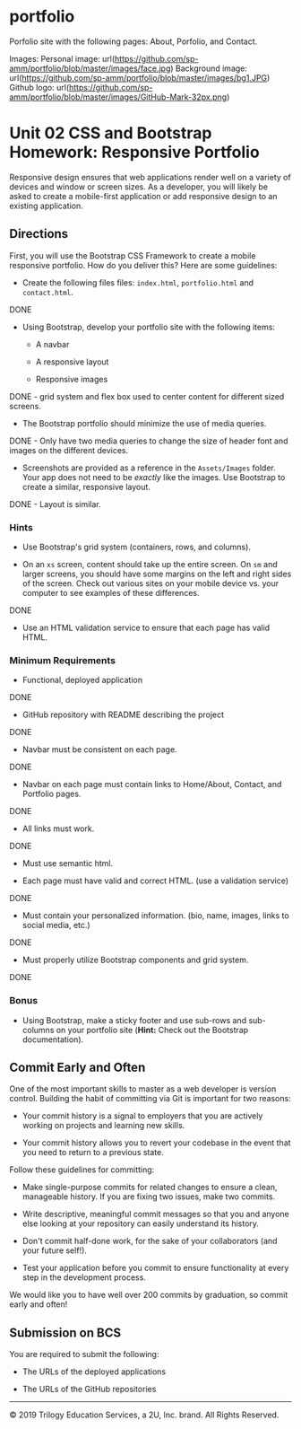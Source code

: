 # portfolio

Porfolio site with the following pages: About, Porfolio, and Contact.

Images:
Personal image: url(https://github.com/sp-amm/portfolio/blob/master/images/face.jpg)
Background image: url(https://github.com/sp-amm/portfolio/blob/master/images/bg1.JPG)
Github logo: url(https://github.com/sp-amm/portfolio/blob/master/images/GitHub-Mark-32px.png)

# Unit 02 CSS and Bootstrap Homework: Responsive Portfolio

Responsive design ensures that web applications render well on a variety of devices and window or screen sizes. As a developer, you will likely be asked to create a mobile-first application or add responsive design to an existing application. 


## Directions

First, you will use the Bootstrap CSS Framework to create a mobile responsive portfolio. How do you deliver this? Here are some guidelines:

* Create the following files files: `index.html`, `portfolio.html` and `contact.html`.

DONE

* Using Bootstrap, develop your portfolio site with the following items:

   * A navbar

   * A responsive layout

   * Responsive images

DONE - grid system and flex box used to center content for different sized screens.

* The Bootstrap portfolio should minimize the use of media queries.

DONE - Only have two media queries to change the size of header font and images on the different devices.

* Screenshots are provided as a reference in the `Assets/Images` folder. Your app does not need to be _exactly_ like the images. Use Bootstrap to create a similar, responsive layout.

DONE - Layout is similar.

### Hints

* Use Bootstrap's grid system (containers, rows, and columns).

* On an `xs` screen, content should take up the entire screen. On `sm` and larger screens, you should have some margins on the left and right sides of the screen. Check out various sites on your mobile device vs. your computer to see examples of these differences.

DONE

* Use an HTML validation service to ensure that each page has valid HTML.

### Minimum Requirements

* Functional, deployed application

DONE

* GitHub repository with README describing the project

DONE

* Navbar must be consistent on each page.

DONE

* Navbar on each page must contain links to Home/About, Contact, and Portfolio pages.

DONE

* All links must work.

DONE

* Must use semantic html.


* Each page must have valid and correct HTML. (use a validation service)

DONE

* Must contain your personalized information. (bio, name, images, links to social media, etc.)

DONE

* Must properly utilize Bootstrap components and grid system.

DONE

### Bonus

* Using Bootstrap, make a sticky footer and use sub-rows and sub-columns on your portfolio site (**Hint:** Check out the Bootstrap documentation).


## Commit Early and Often

One of the most important skills to master as a web developer is version control. Building the habit of committing via Git is important for two reasons:

* Your commit history is a signal to employers that you are actively working on projects and learning new skills.

* Your commit history allows you to revert your codebase in the event that you need to return to a previous state.

Follow these guidelines for committing:

* Make single-purpose commits for related changes to ensure a clean, manageable history. If you are fixing two issues, make two commits.

* Write descriptive, meaningful commit messages so that you and anyone else looking at your repository can easily understand its history.

* Don't commit half-done work, for the sake of your collaborators (and your future self!).

* Test your application before you commit to ensure functionality at every step in the development process.

We would like you to have well over 200 commits by graduation, so commit early and often!


## Submission on BCS

You are required to submit the following:

* The URLs of the deployed applications

* The URLs of the GitHub repositories

- - -

© 2019 Trilogy Education Services, a 2U, Inc. brand. All Rights Reserved.